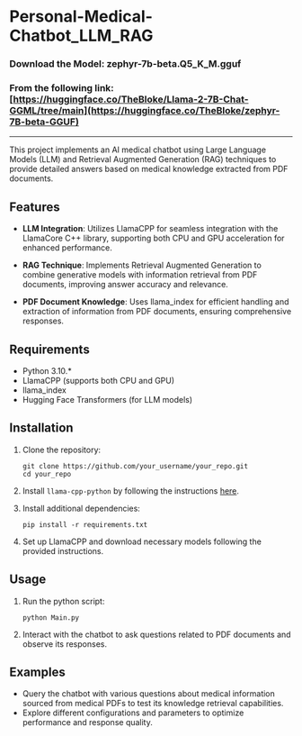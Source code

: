 # Personal-Medical-Chatbot_LLM_RAG

### Download the Model: zephyr-7b-beta.Q5_K_M.gguf
### From the following link: [https://huggingface.co/TheBloke/Llama-2-7B-Chat-GGML/tree/main](https://huggingface.co/TheBloke/zephyr-7B-beta-GGUF)

---

This project implements an AI medical chatbot using Large Language Models (LLM) and Retrieval Augmented Generation (RAG) techniques to provide detailed answers based on medical knowledge extracted from PDF documents.

## Features

- **LLM Integration**: Utilizes LlamaCPP for seamless integration with the LlamaCore C++ library, supporting both CPU and GPU acceleration for enhanced performance.
  
- **RAG Technique**: Implements Retrieval Augmented Generation to combine generative models with information retrieval from PDF documents, improving answer accuracy and relevance.
  
- **PDF Document Knowledge**: Uses llama_index for efficient handling and extraction of information from PDF documents, ensuring comprehensive responses.

## Requirements

- Python 3.10.*
- LlamaCPP (supports both CPU and GPU)
- llama_index
- Hugging Face Transformers (for LLM models)

## Installation

1. Clone the repository:
   ```
   git clone https://github.com/your_username/your_repo.git
   cd your_repo
   ```

2. Install `llama-cpp-python` by following the instructions [here](https://github.com/abetlen/llama-cpp-python).

3. Install additional dependencies:
   ```
   pip install -r requirements.txt
   ```

4. Set up LlamaCPP and download necessary models following the provided instructions.

## Usage

1. Run the python script:
   ```
   python Main.py
   ```

2. Interact with the chatbot to ask questions related to PDF documents and observe its responses.

## Examples

- Query the chatbot with various questions about medical information sourced from medical PDFs to test its knowledge retrieval capabilities.
- Explore different configurations and parameters to optimize performance and response quality.
